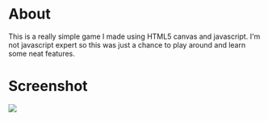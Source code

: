About
=================================================

This is a really simple game I made using HTML5 canvas and javascript.
I'm not javascript expert so this was just a chance to play around and learn
some neat features.


Screenshot
=====================================================

<img src="http://i.imgur.com/vSZDJmX.png" />

